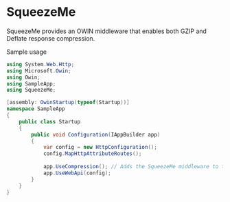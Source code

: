 # SqueezeMe

SqueezeMe provides an OWIN middleware that enables both GZIP and Deflate response compression.

Sample usage

```C#
using System.Web.Http;
using Microsoft.Owin;
using Owin;
using SampleApp;
using SqueezeMe;

[assembly: OwinStartup(typeof(Startup))]
namespace SampleApp
{
    public class Startup
    {
        public void Configuration(IAppBuilder app)
        {
            var config = new HttpConfiguration();
            config.MapHttpAttributeRoutes();
			
            app.UseCompression(); // Adds the SqueezeMe middleware to the pipeline, no config required
            app.UseWebApi(config);
        }
    }
}
```